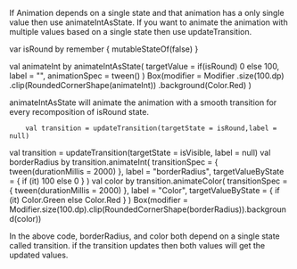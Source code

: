 If Animation depends on a single state and that animation has a only single value then use animateIntAsState.
If you want to animate the animation with multiple values based on a single state then use updateTransition.

var isRound by remember {
   mutableStateOf(false)
}

  val animateInt by animateIntAsState(
            targetValue = if(isRound) 0 else 100, label = "",
            animationSpec = tween()
        )
        Box(modifier = Modifier
            .size(100.dp)
            .clip(RoundedCornerShape(animateInt))
            .background(Color.Red)
        )
        
animateIntAsState will animate the animation with a smooth transition for every recomposition of isRound state.
        
        val transition = updateTransition(targetState = isRound,label = null)

   val transition = updateTransition(targetState = isVisible, label = null)
        val borderRadius by transition.animateInt(
            transitionSpec = { tween(durationMillis = 2000) },
            label = "borderRadius",
            targetValueByState = {
                if (it) 100 else 0
            }
        )
        val color by transition.animateColor(
            transitionSpec = { tween(durationMillis = 2000) },
            label = "Color",
            targetValueByState = {
                if (it) Color.Green else Color.Red
            }
        )
        Box(modifier = Modifier.size(100.dp).clip(RoundedCornerShape(borderRadius)).background(color))

 In the above code, borderRadius, and color both depend on a single state called transition. if the transition updates then both values will get the updated values.









 
        
